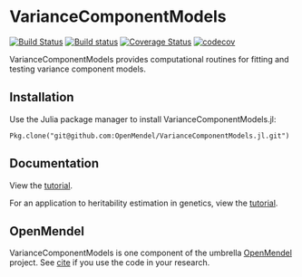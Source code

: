 # VarianceComponentModels

[![Build Status](https://travis-ci.org/Hua-Zhou/VarianceComponentModels.jl.svg?branch=master)](https://travis-ci.org/Hua-Zhou/VarianceComponentModels.jl)
[![Build status](https://ci.appveyor.com/api/projects/status/huae8ed3g4dxhq73/branch/master?svg=true)](https://ci.appveyor.com/project/Hua-Zhou/variancecomponentmodels-jl/branch/master)
[![Coverage Status](https://coveralls.io/repos/github/Hua-Zhou/VarianceComponentModels.jl/badge.svg?branch=master)](https://coveralls.io/github/Hua-Zhou/VarianceComponentModels.jl?branch=master)
[![codecov](https://codecov.io/gh/Hua-Zhou/VarianceComponentModels.jl/branch/master/graph/badge.svg)](https://codecov.io/gh/Hua-Zhou/VarianceComponentModels.jl)

VarianceComponentModels provides computational routines for fitting and testing variance component models.

## Installation

Use the Julia package manager to install VarianceComponentModels.jl:

    Pkg.clone("git@github.com:OpenMendel/VarianceComponentModels.jl.git")

## Documentation

View the [tutorial](https://github.com/OpenMendel/VarianceComponentModels.jl/blob/master/docs/variance_components.ipynb).

For an application to heritability estimation in genetics, view the [tutorial](https://github.com/OpenMendel/VarianceComponentModels.jl/blob/master/docs/cg10k.ipynb).

## OpenMendel

VarianceComponentModels is one component of the umbrella [OpenMendel]() project. See [cite]() if you use the code in your research.    
